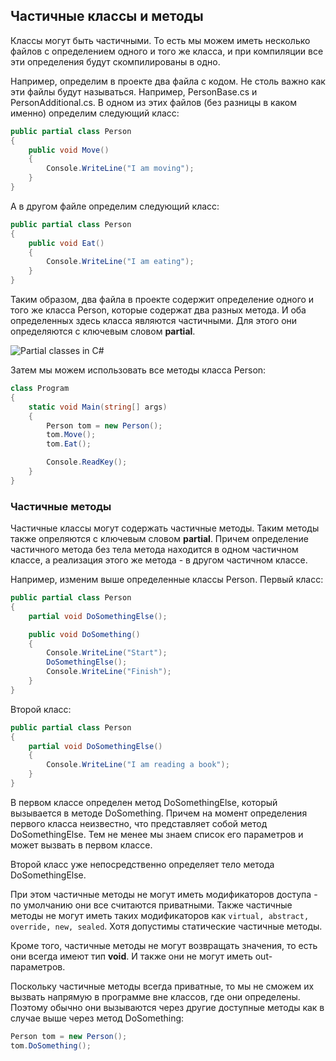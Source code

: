 ## Частичные классы и методы

Классы могут быть частичными. То есть мы можем иметь несколько файлов с определением одного и того же класса, и при компиляции все 
эти определения будут скомпилированы в одно.

Например, определим в проекте два файла с кодом. Не столь важно как эти файлы будут называться. Например, PersonBase.cs и PersonAdditional.cs. 
В одном из этих файлов (без разницы в каком именно) определим следующий класс:

```cs
public partial class Person
{
    public void Move()
    {
        Console.WriteLine("I am moving");
    }
}
```

А в другом файле определим следующий класс:

```cs
public partial class Person
{
    public void Eat()
    {
        Console.WriteLine("I am eating");
    }
}
```

Таким образом, два файла в проекте содержит определение одного и того же класса Person, которые содержат два разных метода. И оба определенных здесь класса 
являются частичными. Для этого они определяются с ключевым словом **partial**.

![Partial classes in C#](https://metanit.com/sharp/tutorial/./pics/3.14.png)

Затем мы можем использовать все методы класса Person:

```cs
class Program
{
    static void Main(string[] args)
    {
        Person tom = new Person();
        tom.Move();
        tom.Eat();

        Console.ReadKey();
    }
}
```

### Частичные методы

Частичные классы могут содержать частичные методы. Таким методы также опреляются с ключевым словом **partial**. Причем 
определение частичного метода без тела метода находится в одном частичном классе, а реализация этого же метода - в другом частичном классе.

Например, изменим выше определенные классы Person. Первый класс:

```cs
public partial class Person
{
    partial void DoSomethingElse();

    public void DoSomething()
    {
        Console.WriteLine("Start");
        DoSomethingElse();
        Console.WriteLine("Finish");
    }
}
```

Второй класс:

```cs
public partial class Person
{
    partial void DoSomethingElse()
    {
        Console.WriteLine("I am reading a book");
    }
}
```

В первом классе определен метод DoSomethingElse, который вызывается в методе DoSomething. Причем на момент определения первого класса неизвестно, 
что представляет собой метод DoSomethingElse. Тем не менее мы знаем список его параметров и может вызвать в первом классе.

Второй класс уже непосредственно определяет тело метода DoSomethingElse.

При этом частичные методы не могут иметь модификаторов доступа - по умолчанию они все считаются приватными. Также частичные методы 
не могут иметь таких модификаторов как `virtual, abstract, override, new, sealed`. Хотя допустимы статические частичные методы.

Кроме того, частичные методы не могут возвращать значения, то есть они всегда имеют тип **void**. И также они не могут иметь out-параметров.

Поскольку частичные методы всегда приватные, то мы не сможем иx вызвать напрямую в программе вне классов, где они определены. Поэтому 
обычно они вызываются через другие доступные методы как в случае выше через метод DoSomething:

```cs
Person tom = new Person();
tom.DoSomething();
```

